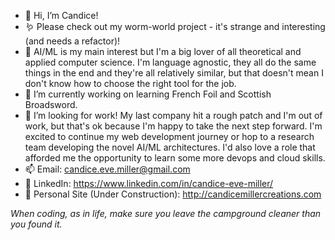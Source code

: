 - 👋 Hi, I’m Candice!
- 🪱 Please check out my worm-world project - it's strange and interesting (and needs a refactor)!
- 👀 AI/ML is my main interest but I'm a big lover of all theoretical and applied computer science. I'm language agnostic, they all do the same things in the end and they're all relatively similar, but that doesn't mean I don't know how to choose the right tool for the job.
- 🌱 I’m currently working on learning French Foil and Scottish Broadsword.
- 💞️ I’m looking for work! My last company hit a rough patch and I'm out of work, but that's ok because I'm happy to take the next step forward. I'm excited to continue my web development journey or hop to a research team developing the novel AI/ML architectures. I'd also love a role that afforded me the opportunity to learn some more devops and cloud skills.
- 📫 Email: candice.eve.miller@gmail.com
- 💼 LinkedIn: https://www.linkedin.com/in/candice-eve-miller/
- 🌈 Personal Site (Under Construction): http://candicemillercreations.com

*When coding, as in life, make sure you leave the campground cleaner than you found it.*
